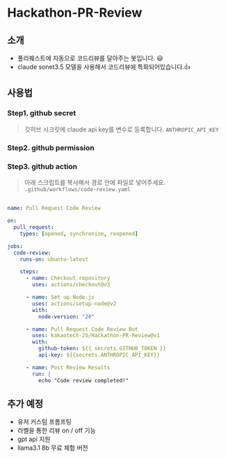 # Hackathon-PR-Review

## 소개

- 풀리퀘스트에 자동으로 코드리뷰를 달아주는 봇입니다. 😃
- claude sonet3.5 모델을 사용해서 코드리뷰에 특화되어있습니다.👍 

## 사용법

### Step1. github secret
> 깃허브 시크릿에 claude api key를 변수로 등록합니다.
`ANTHROPIC_API_KEY`

### Step2. github permission
> 

### Step3. github action
> 아래 스크립트를 복사해서 경로 안에 파일로 넣어주세요.
`.github/workflows/code-review.yaml`

## 
```yml
name: Pull Request Code Review

on:
  pull_request:
    types: [opened, synchronize, reopened]

jobs:
  code-review:
    runs-on: ubuntu-latest

    steps:
      - name: Checkout repository
        uses: actions/checkout@v3

      - name: Set up Node.js
        uses: actions/setup-node@v2
        with:
          node-version: "20"

      - name: Pull Request Code Review Bot
        uses: kakaotech-25/Hackathon-PR-Review@v1
        with:
          github-token: ${{ secrets.GITHUB_TOKEN }}
          api-key: ${{secrets.ANTHROPIC_API_KEY}}

      - name: Post Review Results
        run: |
          echo "Code review completed!"
```

## 추가 예정
- 유저 커스텀 프롬프팅
- 라벨을 통한 리뷰 on / off 기능
- gpt api 지원
- llama3.1 8b 무료 체험 버전
